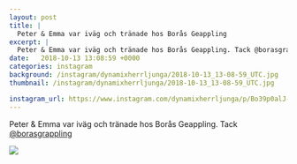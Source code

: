 ```yaml
---
layout: post
title: |
  Peter & Emma var iväg och tränade hos Borås Geappling
excerpt: |
  Peter & Emma var iväg och tränade hos Borås Geappling. Tack @borasgrappling
date:   2018-10-13 13:08:59 +0000
categories: instagram
background: /instagram/dynamixherrljunga/2018-10-13_13-08-59_UTC.jpg
thumbnail: /instagram/dynamixherrljunga/2018-10-13_13-08-59_UTC.jpg

instagram_url: https://www.instagram.com/dynamixherrljunga/p/Bo39p0alJ-E
---
```

Peter & Emma var iväg och tränade hos Borås Geappling. Tack [@borasgrappling](https://www.instagram.com/borasgrappling/)



<img src='{{ site.baseurl }}/instagram/dynamixherrljunga/2018-10-13_13-08-59_UTC.jpg' class='img-fluid' />
